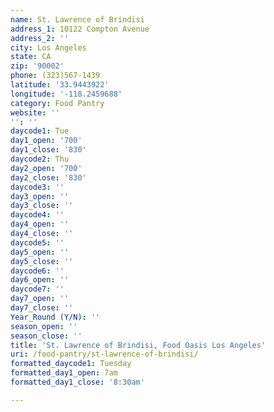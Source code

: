 ```yaml
---
name: St. Lawrence of Brindisi
address_1: 10122 Compton Avenue
address_2: ''
city: Los Angeles
state: CA
zip: '90002'
phone: (323)567-1439
latitude: '33.9443922'
longitude: '-118.2459688'
category: Food Pantry
website: ''
'': ''
daycode1: Tue
day1_open: '700'
day1_close: '830'
daycode2: Thu
day2_open: '700'
day2_close: '830'
daycode3: ''
day3_open: ''
day3_close: ''
daycode4: ''
day4_open: ''
day4_close: ''
daycode5: ''
day5_open: ''
day5_close: ''
daycode6: ''
day6_open: ''
daycode7: ''
day7_open: ''
day7_close: ''
Year_Round (Y/N): ''
season_open: ''
season_close: ''
title: 'St. Lawrence of Brindisi, Food Oasis Los Angeles'
uri: /food-pantry/st-lawrence-of-brindisi/
formatted_daycode1: Tuesday
formatted_day1_open: 7am
formatted_day1_close: '8:30am'

---
```

